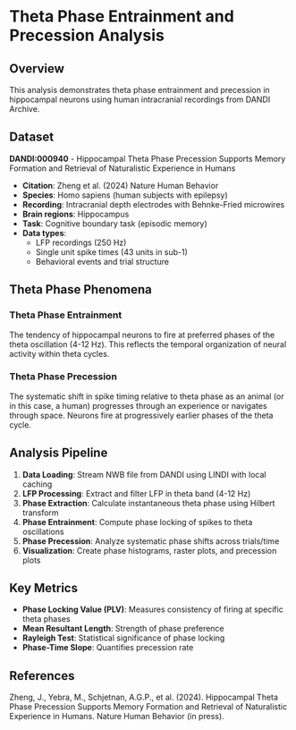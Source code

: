 # Theta Phase Entrainment and Precession Analysis

## Overview
This analysis demonstrates theta phase entrainment and precession in hippocampal neurons using human intracranial recordings from DANDI Archive.

## Dataset
**DANDI:000940** - Hippocampal Theta Phase Precession Supports Memory Formation and Retrieval of Naturalistic Experience in Humans

- **Citation**: Zheng et al. (2024) Nature Human Behavior
- **Species**: Homo sapiens (human subjects with epilepsy)
- **Recording**: Intracranial depth electrodes with Behnke-Fried microwires
- **Brain regions**: Hippocampus
- **Task**: Cognitive boundary task (episodic memory)
- **Data types**: 
  - LFP recordings (250 Hz)
  - Single unit spike times (43 units in sub-1)
  - Behavioral events and trial structure

## Theta Phase Phenomena

### Theta Phase Entrainment
The tendency of hippocampal neurons to fire at preferred phases of the theta oscillation (4-12 Hz). This reflects the temporal organization of neural activity within theta cycles.

### Theta Phase Precession
The systematic shift in spike timing relative to theta phase as an animal (or in this case, a human) progresses through an experience or navigates through space. Neurons fire at progressively earlier phases of the theta cycle.

## Analysis Pipeline

1. **Data Loading**: Stream NWB file from DANDI using LINDI with local caching
2. **LFP Processing**: Extract and filter LFP in theta band (4-12 Hz)
3. **Phase Extraction**: Calculate instantaneous theta phase using Hilbert transform
4. **Phase Entrainment**: Compute phase locking of spikes to theta oscillations
5. **Phase Precession**: Analyze systematic phase shifts across trials/time
6. **Visualization**: Create phase histograms, raster plots, and precession plots

## Key Metrics

- **Phase Locking Value (PLV)**: Measures consistency of firing at specific theta phases
- **Mean Resultant Length**: Strength of phase preference
- **Rayleigh Test**: Statistical significance of phase locking
- **Phase-Time Slope**: Quantifies precession rate

## References

Zheng, J., Yebra, M., Schjetnan, A.G.P., et al. (2024). Hippocampal Theta Phase Precession Supports Memory Formation and Retrieval of Naturalistic Experience in Humans. Nature Human Behavior (in press).
